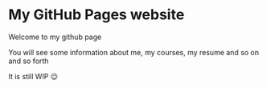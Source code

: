 # My GitHub Pages website

Welcome to my github page

You will see some information about me, my courses, my resume and so on and so forth

It is still WIP 😉
